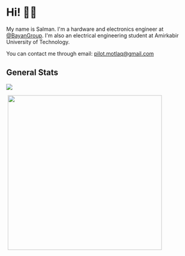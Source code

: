 # Hi! 👋🏻

My name is Salman. I'm a hardware and electronics engineer at [@BayanGroup](https://github.com/BayanGroup). I'm also an electrical engineering student at Amirkabir University of Technology.

You can contact me through email: pilot.motlaq@gmail.com

## General Stats

<p><img src="https://github-readme-stats.vercel.app/api?username=SMotlaq&theme=dark&show_icons=true" /></p>
<p>&nbsp;<img src="https://github-readme-stats.vercel.app/api/top-langs/?username=SMotlaq&theme=dark&layout=compact" width="410" /></p>
